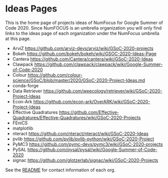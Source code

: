 
# Ideas Pages

This is the home page of projects ideas of NumFocus for Google Summer of Code 2020.
Since NumFOCUS is an umbrella organization you will only find links to the ideas
page of each organization under the NumFocus umbrella at this page.


- ArviZ https://github.com/arviz-devs/arviz/wiki/GSoC-2020-projects
- Bokeh https://github.com/bokeh/bokeh/wiki/GSOC-2020-Ideas-Page
- Cantera https://github.com/Cantera/cantera/wiki/GSoC-2020-Ideas
- Clawpack https://github.com/clawpack/clawpack/wiki/Google-Summer-of-Code-2020
- Colour https://github.com/colour-science/GSoC/blob/master/2020/GSoC-2020-Project-Ideas.md
- conda-forge
- Data Retriever https://github.com/weecology/retriever/wiki/GSoC-2020-Project-Ideas
- Econ-Ark https://github.com/econ-ark/OverARK/wiki/GSoC-2020-Project-Ideas
- Effective Quadratures https://github.com/Effective-Quadratures/Effective-Quadratures/wiki/GSoC-2020-Projects
- FEniCS
- matplotlib
- nteract   https://github.com/nteract/nteract/wiki/GSoC-2020-Ideas
- pvlib     https://github.com/pvlib/pvlib-python/wiki/GSoC-2020-Project
- PyMC3     https://github.com/pymc-devs/pymc3/wiki/GSoC-2020-projects
- PySAL     https://github.com/pysal/pysal/wiki/Google-Summer-of-Code-2020 
- signac    https://github.com/glotzerlab/signac/wiki/GSoC-2020-Projects

See the [README](https://github.com/numfocus/gsoc/blob/master/README.md#organizations-confirmed-under-numfocus-umbrella) for contact information of each org.
